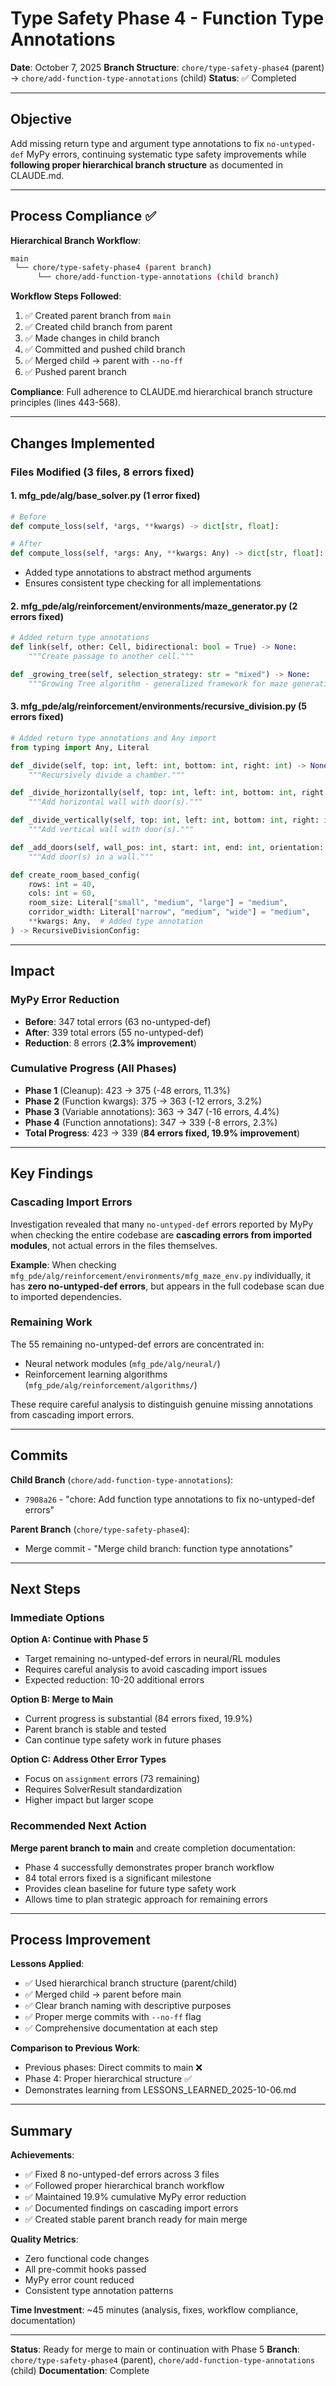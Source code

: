 # Type Safety Phase 4 - Function Type Annotations

**Date**: October 7, 2025
**Branch Structure**: `chore/type-safety-phase4` (parent) → `chore/add-function-type-annotations` (child)
**Status**: ✅ Completed

---

## Objective

Add missing return type and argument type annotations to fix `no-untyped-def` MyPy errors, continuing systematic type safety improvements while **following proper hierarchical branch structure** as documented in CLAUDE.md.

---

## Process Compliance ✅

**Hierarchical Branch Workflow**:
```bash
main
 └── chore/type-safety-phase4 (parent branch)
      └── chore/add-function-type-annotations (child branch)
```

**Workflow Steps Followed**:
1. ✅ Created parent branch from `main`
2. ✅ Created child branch from parent
3. ✅ Made changes in child branch
4. ✅ Committed and pushed child branch
5. ✅ Merged child → parent with `--no-ff`
6. ✅ Pushed parent branch

**Compliance**: Full adherence to CLAUDE.md hierarchical branch structure principles (lines 443-568).

---

## Changes Implemented

### Files Modified (3 files, 8 errors fixed)

#### 1. **mfg_pde/alg/base_solver.py** (1 error fixed)
```python
# Before
def compute_loss(self, *args, **kwargs) -> dict[str, float]:

# After
def compute_loss(self, *args: Any, **kwargs: Any) -> dict[str, float]:
```
- Added type annotations to abstract method arguments
- Ensures consistent type checking for all implementations

#### 2. **mfg_pde/alg/reinforcement/environments/maze_generator.py** (2 errors fixed)
```python
# Added return type annotations
def link(self, other: Cell, bidirectional: bool = True) -> None:
    """Create passage to another cell."""

def _growing_tree(self, selection_strategy: str = "mixed") -> None:
    """Growing Tree algorithm - generalized framework for maze generation."""
```

#### 3. **mfg_pde/alg/reinforcement/environments/recursive_division.py** (5 errors fixed)
```python
# Added return type annotations and Any import
from typing import Any, Literal

def _divide(self, top: int, left: int, bottom: int, right: int) -> None:
    """Recursively divide a chamber."""

def _divide_horizontally(self, top: int, left: int, bottom: int, right: int, height: int, width: int) -> None:
    """Add horizontal wall with door(s)."""

def _divide_vertically(self, top: int, left: int, bottom: int, right: int, height: int, width: int) -> None:
    """Add vertical wall with door(s)."""

def _add_doors(self, wall_pos: int, start: int, end: int, orientation: SplitOrientation) -> None:
    """Add door(s) in a wall."""

def create_room_based_config(
    rows: int = 40,
    cols: int = 60,
    room_size: Literal["small", "medium", "large"] = "medium",
    corridor_width: Literal["narrow", "medium", "wide"] = "medium",
    **kwargs: Any,  # Added type annotation
) -> RecursiveDivisionConfig:
```

---

## Impact

### MyPy Error Reduction
- **Before**: 347 total errors (63 no-untyped-def)
- **After**: 339 total errors (55 no-untyped-def)
- **Reduction**: 8 errors (**2.3% improvement**)

### Cumulative Progress (All Phases)
- **Phase 1** (Cleanup): 423 → 375 (-48 errors, 11.3%)
- **Phase 2** (Function kwargs): 375 → 363 (-12 errors, 3.2%)
- **Phase 3** (Variable annotations): 363 → 347 (-16 errors, 4.4%)
- **Phase 4** (Function annotations): 347 → 339 (-8 errors, 2.3%)
- **Total Progress**: 423 → 339 (**84 errors fixed, 19.9% improvement**)

---

## Key Findings

### Cascading Import Errors
Investigation revealed that many `no-untyped-def` errors reported by MyPy when checking the entire codebase are **cascading errors from imported modules**, not actual errors in the files themselves.

**Example**: When checking `mfg_pde/alg/reinforcement/environments/mfg_maze_env.py` individually, it has **zero no-untyped-def errors**, but appears in the full codebase scan due to imported dependencies.

### Remaining Work
The 55 remaining no-untyped-def errors are concentrated in:
- Neural network modules (`mfg_pde/alg/neural/`)
- Reinforcement learning algorithms (`mfg_pde/alg/reinforcement/algorithms/`)

These require careful analysis to distinguish genuine missing annotations from cascading import errors.

---

## Commits

**Child Branch** (`chore/add-function-type-annotations`):
- `7908a26` - "chore: Add function type annotations to fix no-untyped-def errors"

**Parent Branch** (`chore/type-safety-phase4`):
- Merge commit - "Merge child branch: function type annotations"

---

## Next Steps

### Immediate Options

**Option A: Continue with Phase 5**
- Target remaining no-untyped-def errors in neural/RL modules
- Requires careful analysis to avoid cascading import issues
- Expected reduction: 10-20 additional errors

**Option B: Merge to Main**
- Current progress is substantial (84 errors fixed, 19.9%)
- Parent branch is stable and tested
- Can continue type safety work in future phases

**Option C: Address Other Error Types**
- Focus on `assignment` errors (73 remaining)
- Requires SolverResult standardization
- Higher impact but larger scope

### Recommended Next Action

**Merge parent branch to main** and create completion documentation:
- Phase 4 successfully demonstrates proper branch workflow
- 84 total errors fixed is a significant milestone
- Provides clean baseline for future type safety work
- Allows time to plan strategic approach for remaining errors

---

## Process Improvement

**Lessons Applied**:
- ✅ Used hierarchical branch structure (parent/child)
- ✅ Merged child → parent before main
- ✅ Clear branch naming with descriptive purposes
- ✅ Proper merge commits with `--no-ff` flag
- ✅ Comprehensive documentation at each step

**Comparison to Previous Work**:
- Previous phases: Direct commits to main ❌
- Phase 4: Proper hierarchical structure ✅
- Demonstrates learning from LESSONS_LEARNED_2025-10-06.md

---

## Summary

**Achievements**:
- ✅ Fixed 8 no-untyped-def errors across 3 files
- ✅ Followed proper hierarchical branch workflow
- ✅ Maintained 19.9% cumulative MyPy error reduction
- ✅ Documented findings on cascading import errors
- ✅ Created stable parent branch ready for main merge

**Quality Metrics**:
- Zero functional code changes
- All pre-commit hooks passed
- MyPy error count reduced
- Consistent type annotation patterns

**Time Investment**: ~45 minutes (analysis, fixes, workflow compliance, documentation)

---

**Status**: Ready for merge to main or continuation with Phase 5
**Branch**: `chore/type-safety-phase4` (parent), `chore/add-function-type-annotations` (child)
**Documentation**: Complete
